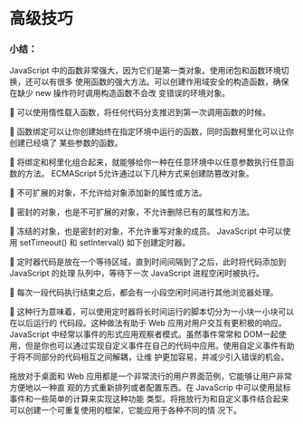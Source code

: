 # 高级技巧

### 小结：

JavaScript 中的函数非常强大，因为它们是第一类对象。使用闭包和函数环境切换，还可以有很多
使用函数的强大方法。可以创建作用域安全的构造函数，确保在缺少 new 操作符时调用构造函数不会改
变错误的环境对象。

  可以使用惰性载入函数，将任何代码分支推迟到第一次调用函数的时候。

  函数绑定可以让你创建始终在指定环境中运行的函数，同时函数柯里化可以让你创建已经填了
某些参数的函数。

  将绑定和柯里化组合起来，就能够给你一种在任意环境中以任意参数执行任意函数的方法。
ECMAScript 5允许通过以下几种方式来创建防篡改对象。

  不可扩展的对象，不允许给对象添加新的属性或方法。

  密封的对象，也是不可扩展的对象，不允许删除已有的属性和方法。

  冻结的对象，也是密封的对象，不允许重写对象的成员。
JavaScript 中可以使用 setTimeout() 和 setInterval() 如下创建定时器。

  定时器代码是放在一个等待区域，直到时间间隔到了之后，此时将代码添加到 JavaScript 的处理
队列中，等待下一次 JavaScript 进程空闲时被执行。

  每次一段代码执行结束之后，都会有一小段空闲时间进行其他浏览器处理。

  这种行为意味着，可以使用定时器将长时间运行的脚本切分为一小块一小块可以在以后运行的
代码段。这种做法有助于 Web 应用对用户交互有更积极的响应。
JavaScript 中经常以事件的形式应用观察者模式。虽然事件常常和 DOM一起使用，但是你也可以通过实现自定义事件在自己的代码中应用。使用自定义事件有助于将不同部分的代码相互之间解耦，让维
护更加容易，并减少引入错误的机会。

拖放对于桌面和 Web 应用都是一个非常流行的用户界面范例，它能够让用户非常方便地以一种直
观的方式重新排列或者配置东西。在 JavaScrip 中可以使用鼠标事件和一些简单的计算来实现这种功能
类型。将拖放行为和自定义事件结合起来可以创建一个可重复使用的框架，它能应用于各种不同的情
况下。